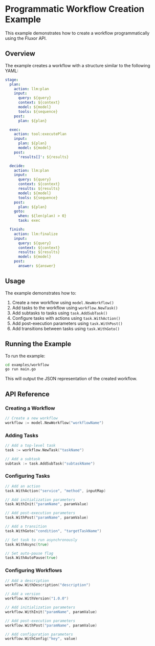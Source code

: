 # Programmatic Workflow Creation Example

This example demonstrates how to create a workflow programmatically using the Fluxor API.

## Overview

The example creates a workflow with a structure similar to the following YAML:

```yaml
stage:
  plan:
    action: llm:plan
    input:
      query: ${query}
      context: ${context}
      model: ${model}
      tools: ${sequence}
    post:
      plan: ${plan}

  exec:
    action: tool:executePlan
    input:
      plan: ${plan}
      model: ${model}
    post:
      'results[]': ${results}

  decide:
    action: llm:plan
    input:
      query: ${query}
      context: ${context}
      results: ${results}
      model: ${model}
      tools: ${sequence}
    post:
      plan: ${plan}
    goto:
      when: ${len(plan) > 0}
      task: exec

  finish:
    action: llm:finalize
    input:
      query: ${query}
      context: ${context}
      results: ${results}
      model: ${model}
    post:
      answer: ${answer}
```

## Usage

The example demonstrates how to:

1. Create a new workflow using `model.NewWorkflow()`
2. Add tasks to the workflow using `workflow.NewTask()`
3. Add subtasks to tasks using `task.AddSubTask()`
4. Configure tasks with actions using `task.WithAction()`
5. Add post-execution parameters using `task.WithPost()`
6. Add transitions between tasks using `task.WithGoto()`

## Running the Example

To run the example:

```bash
cd examples/workflow
go run main.go
```

This will output the JSON representation of the created workflow.

## API Reference

### Creating a Workflow

```go
// Create a new workflow
workflow := model.NewWorkflow("workflowName")
```

### Adding Tasks

```go
// Add a top-level task
task := workflow.NewTask("taskName")

// Add a subtask
subtask := task.AddSubTask("subtaskName")
```

### Configuring Tasks

```go
// Add an action
task.WithAction("service", "method", inputMap)

// Add initialization parameters
task.WithInit("paramName", paramValue)

// Add post-execution parameters
task.WithPost("paramName", paramValue)

// Add a transition
task.WithGoto("condition", "targetTaskName")

// Set task to run asynchronously
task.WithAsync(true)

// Set auto-pause flag
task.WithAutoPause(true)
```

### Configuring Workflows

```go
// Add a description
workflow.WithDescription("description")

// Add a version
workflow.WithVersion("1.0.0")

// Add initialization parameters
workflow.WithInit("paramName", paramValue)

// Add post-execution parameters
workflow.WithPost("paramName", paramValue)

// Add configuration parameters
workflow.WithConfig("key", value)
```